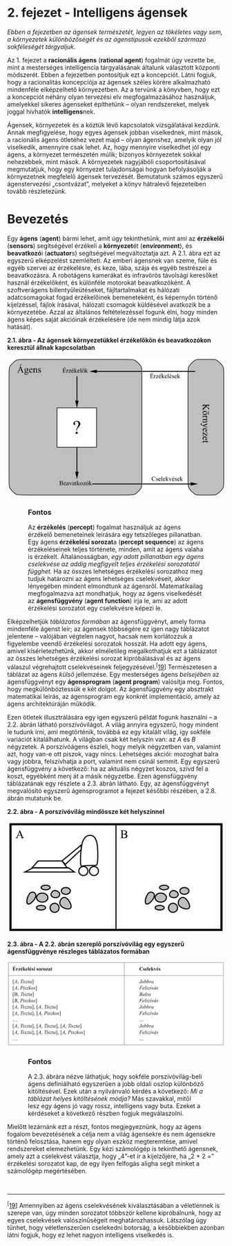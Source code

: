 <?xml version="1.0" encoding="UTF-8" standalone="no"?>
<!DOCTYPE html PUBLIC "-//W3C//DTD XHTML 1.1//EN" "http://www.w3.org/TR/xhtml11/DTD/xhtml11.dtd">
<html xmlns="http://www.w3.org/1999/xhtml"><head><meta name="generator" content="DocBook XSL Stylesheets V1.76.1"/></head><body><div class="chapter" title="2. fejezet - Intelligens ágensek"><div class="titlepage"><div><div><h1 class="title"><a id="id519928"/>2. fejezet - Intelligens ágensek</h1></div></div></div><p><span class="emphasis"><em>Ebben a fejezetben az ágensek természetét, legyen az tökéletes vagy sem, a környezetek különbözőségét és az ágenstípusok ezekből származó sokféleségét tárgyaljuk.</em></span></p><p>Az 1. fejezet a <span class="strong"><strong>racionális ágens</strong></span> (<span class="strong"><strong>rational agent</strong></span>) fogalmát úgy vezette be, mint a mesterséges intelligencia tárgyalásának általunk választott központi módszerét. Ebben a fejezetben pontosítjuk ezt a koncepciót. Látni fogjuk, hogy a racionalitás koncepciója az ágensek széles körére alkalmazható mindenféle elképzelhető környezetben. Az a tervünk a könyvben, hogy ezt a koncepciót néhány olyan tervezési elv megfogalmazásához használjuk, amelyekkel sikeres ágenseket építhetünk – olyan rendszereket, melyek joggal hívhatók <span class="strong"><strong>intelligens</strong></span>nek.</p><p>Ágensek, környezetek és a köztük lévő kapcsolatok vizsgálatával kezdünk. Annak megfigyelése, hogy egyes ágensek jobban viselkednek, mint mások, a racionális ágens ötletéhez vezet majd – olyan ágenshez, amelyik olyan jól viselkedik, amennyire csak lehet. Az, hogy mennyire viselkedhet jól egy ágens, a környezet természetén múlik; bizonyos környezetek sokkal nehezebbek, mint mások. A környezetek nagyjábóli csoportosításával megmutatjuk, hogy egy környezet tulajdonságai hogyan befolyásolják a környezetnek megfelelő ágensek tervezését. Bemutatunk számos egyszerű ágenstervezési „csontvázat”, melyeket a könyv hátralevő fejezeteiben tovább részletezünk.</p><div class="section" title="Bevezetés"><div class="titlepage"><div><div><h1 class="title"><a id="id519875"/>Bevezetés</h1></div></div></div><p>Egy <span class="strong"><strong>ágens</strong></span> (<span class="strong"><strong>agent</strong></span>) bármi lehet, amit úgy tekinthetünk, mint ami az <span class="strong"><strong>érzékelői</strong></span> (<span class="strong"><strong>sensors</strong></span>) segítségével érzékeli a <span class="strong"><strong>környezet</strong></span>ét (<span class="strong"><strong>environment</strong></span>), és <span class="strong"><strong>beavatkozó</strong></span>i (<span class="strong"><strong>actuator</strong></span>s) segítségével megváltoztatja azt. A 2.1. ábra ezt az egyszerű elképzelést szemlélteti. Az emberi ágensnek van szeme, füle és egyéb szervei az érzékelésre, és keze, lába, szája és egyéb testrészei a beavatkozásra. A robotágens kamerákat és infravörös távolsági keresőket használ érzékelőként, és különféle motorokat beavatkozóként. A szoftverágens billentyűleütéseket, fájltartalmakat és hálózati adatcsomagokat fogad érzékelőinek bemeneteként, és képernyőn történő kijelzéssel, fájlok írásával, hálózati csomagok küldésével avatkozik be a környezetébe. Azzal az általános feltételezéssel fogunk élni, hogy minden ágens képes saját akcióinak érzékelésére (de nem mindig látja azok hatását).</p><div class="figure"><a id="id519770"/><p class="title"><strong>2.1. ábra - Az ágensek környezetükkel érzékelőkön és beavatkozókon keresztül állnak kapcsolatban</strong></p><div class="figure-contents"><div class="mediaobject"><img src="kepek/02-01.png" alt="Az ágensek környezetükkel érzékelőkön és beavatkozókon keresztül állnak kapcsolatban"/></div></div></div><div class="important" title="Fontos" style="margin-left: 0.5in; margin-right: 0.5in;"><h3 class="title">Fontos</h3><p>Az <span class="strong"><strong>érzékelés</strong></span> (<span class="strong"><strong>percept</strong></span>) fogalmat használjuk az ágens érzékelő bemeneteinek leírására egy tetszőleges pillanatban. Egy ágens <span class="strong"><strong>érzékelési sorozat</strong></span>a (<span class="strong"><strong>percept sequence</strong></span>) az ágens érzékeléseinek teljes története, minden, amit az ágens valaha is érzékelt. Általánosságban, <span class="emphasis"><em>egy adott pillanatban egy ágens cselekvése az addig megfigyelt teljes érzékelési sorozatától függhet.</em></span> Ha az összes lehetséges érzékelési sorozathoz meg tudjuk határozni az ágens lehetséges cselekvéseit, akkor lényegében mindent elmondtunk az ágensről. Matematikailag megfogalmazva azt mondhatjuk, hogy az ágens viselkedését az <span class="strong"><strong>ágensfüggvény</strong></span> (<span class="strong"><strong>agent function</strong></span>) írja le, ami az adott érzékelési sorozatot egy cselekvésre képezi le.</p></div><p>Elképzelhetjük <span class="emphasis"><em>táblázatos formában </em></span>az ágensfüggvényt, amely forma mindenféle ágenst leír; az ágensek többségére ez igen nagy táblázatot jelentene – valójában végtelen nagyot, hacsak nem korlátozzuk a figyelembe veendő érzékelési sorozatok hosszát. Ha adott egy ágens, amivel kísérletezhetünk, akkor elméletileg megalkothatjuk ezt a táblázatot az összes lehetséges érzékelési sorozat kipróbálásával és az ágens válaszul végrehajtott cselekvéseinek feljegyzésével.<sup>[<a id="id519683" href="#ftn.id519683" class="footnote">19</a>]</sup> Természetesen a táblázat az ágens <span class="emphasis"><em>külső </em></span>jellemzése. Egy mesterséges ágens <span class="emphasis"><em>belsejében </em></span>az ágensfüggvényt egy <span class="strong"><strong>ágensprogram</strong></span> (<span class="strong"><strong>agent program</strong></span>) valósítja meg. Fontos, hogy megkülönböztessük e két dolgot. Az ágensfüggvény egy absztrakt matematikai leírás, az ágensprogram egy konkrét implementáció, amely az ágens architektúráján működik.</p><p>Ezen ötletek illusztrálására egy igen egyszerű példát fogunk használni – a 2.2. ábrán látható porszívóvilágot. A világ annyira egyszerű, hogy mindent le tudunk írni, ami megtörténik, továbbá ez egy kitalált világ, így sokféle variációt kitalálhatunk. A világban csak két helyszín van: az <span class="emphasis"><em>A</em></span> és <span class="emphasis"><em>B</em></span> négyzetek. A porszívóágens észleli, hogy melyik négyzetben van, valamint azt, hogy van-e ott piszok, vagy nincs. Lehetséges akciói: mozoghat balra vagy jobbra, felszívhatja a port, valamint nem csinál semmit. Egy egyszerű ágensfüggvény a következő: ha az aktuális négyzet koszos, szívd fel a koszt, egyébként menj át a másik négyzetbe. Ezen ágensfüggvény táblázatának egy részlete a 2.3. ábrán látható. Egy, az ágensfüggvényt megvalósító egyszerű ágensprogramot a fejezet későbbi részében, a 2.8. ábrán mutatunk be.</p><div class="figure"><a id="id519652"/><p class="title"><strong>2.2. ábra - A porszívóvilág mindössze két helyszínnel</strong></p><div class="figure-contents"><div class="mediaobject"><img src="kepek/02-02.png" alt="A porszívóvilág mindössze két helyszínnel"/></div></div></div><div class="figure"><a id="id519640"/><p class="title"><strong>2.3. ábra - A 2.2. ábrán szereplő porszívóvilág egy egyszerű ágensfüggvénye részleges táblázatos formában</strong></p><div class="figure-contents"><div class="mediaobject"><img src="kepek/02-03.png" alt="A 2.2. ábrán szereplő porszívóvilág egy egyszerű ágensfüggvénye részleges táblázatos formában"/></div></div></div><div class="important" title="Fontos" style="margin-left: 0.5in; margin-right: 0.5in;"><h3 class="title">Fontos</h3><p>A 2.3. ábrára nézve láthatjuk, hogy sokféle porszívóvilág-beli ágens definiálható egyszerűen a jobb oldali oszlop különböző kitöltésével. Ezek után a nyilvánvaló kérdés a következő: <span class="emphasis"><em>Mi a táblázat helyes kitöltésének módja?</em></span> Más szavakkal, mitől lesz egy ágens jó vagy rossz, intelligens vagy buta. Ezeket a kérdéseket a következő részben fogjuk megválaszolni.</p></div><p>Mielőtt lezárnánk ezt a részt, fontos megjegyeznünk, hogy az ágens fogalom bevezetésének a célja nem a világ ágensekre és nem ágensekre történő felosztása, hanem egy olyan eszköz megteremtése, amivel rendszereket elemezhetünk. Egy kézi számológép is tekinthető ágensnek, amely azt a cselekvést választja, hogy „4”-et ír a kijelzőjére, ha „2 +     2 =” érzékelési sorozatot kap, de egy ilyen felfogás aligha segít minket a számológép megértésében.</p></div><div class="footnotes"><br/><hr/><div class="footnote"><p><sup>[<a id="ftn.id519683" href="#id519683" class="para">19</a>] </sup> Amennyiben az ágens cselekvésének kiválasztásában a véletlennek is szerepe van, úgy minden sorozatot többször kellene kipróbálnunk, hogy az egyes cselekvések valószínűségeit meghatározhassuk. Látszólag úgy tűnhet, hogy véletlenszerűen cselekedni botorság, a későbbiekben azonban látni fogjuk, hogy ez lehet nagyon intelligens viselkedés is.</p></div></div></div></body></html>
